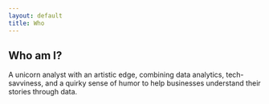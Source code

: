 ```yaml
---
layout: default
title: Who
---
```


## Who am I?

A unicorn analyst with an artistic edge, combining data analytics, tech-savviness, and a quirky sense of humor to help businesses understand their stories through data.
